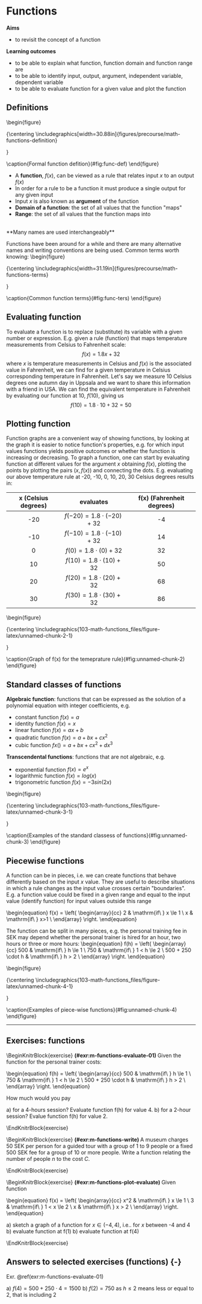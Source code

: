 # Functions

**Aims**

- to revisit the concept of a function

**Learning outcomes**

- to be able to explain what function, function domain and function range are
- to be able to identify input, output, argument, independent variable, dependent variable
- to be able to evaluate function for a given value and plot the function

## Definitions



\begin{figure}

{\centering \includegraphics[width=30.88in]{figures/precourse/math-functions-definition} 

}

\caption{Formal function defition}(\#fig:func-def)
\end{figure}

- A **function**, $f(x)$, can be viewed as a rule that relates input $x$ to an output $f(x)$
- In order for a rule to be a function it must produce a single output for any given input
- Input $x$ is also known as **argument** of the function
- **Domain of a function**: the set of all values that the function "maps"
- **Range**: the set of all values that the function maps into

<br/>
**Many names are used interchangeably** 

Functions have been around for a while and there are many alternative names and writing conventions are being used. Common terms worth knowing:
\begin{figure}

{\centering \includegraphics[width=31.19in]{figures/precourse/math-functions-terms} 

}

\caption{Common function terms}(\#fig:func-ters)
\end{figure}

## Evaluating function
To evaluate a function is to replace (substitute) its variable with a given number or expression. E.g. given a rule (function) that maps temperature measurements from Celsius to Fahrenheit scale:
$$f(x) = 1.8x + 32$$
where $x$ is temperature measurements in Celsius and $f(x)$ is the associated value in Fahrenheit, we can find for a given temperature in Celsius corresponding temperature in Fahrenheit. Let's say we measure 10 Celsius degrees one autumn day in Uppsala and we want to share this information with a friend in USA. We can find the equivalent temperature in Fahrenheit by evaluating our function at 10, $f(10)$, giving us $$f(10) = 1.8\cdot 10 + 32 = 50$$

## Plotting function
Function graphs are a convenient way of showing functions, by looking at the graph it is easier to notice function's properties, e.g. for which input values functions yields positive outcomes or whether the function is increasing or decreasing. To graph a function, one can start by evaluating function at different values for the argument $x$ obtaining $f(x)$, plotting the points by plotting the pairs $(x, f(x))$ and connecting the dots. E.g. evaluating our above temperature rule at -20, -10, 0, 10, 20, 30 Celsius degrees results in: 



|x (Celsius degrees) | evaluates | f(x) (Fahrenheit degrees)|
| :-----------: | :-----------: | :-------: |
|-20 | $f(-20) = 1.8 \cdot (-20) + 32$| -4 |
|-10 | $f(-10) = 1.8 \cdot (-10) + 32$| 14 |
|0 | $f(0) = 1.8 \cdot (0) + 32$| 32 |
|10 | $f(10) = 1.8 \cdot (10) + 32$| 50 |
|20 | $f(20) = 1.8 \cdot (20) + 32$| 68 |
|30 | $f(30) = 1.8 \cdot (30) + 32$| 86 |

\begin{figure}

{\centering \includegraphics{103-math-functions_files/figure-latex/unnamed-chunk-2-1} 

}

\caption{Graph of f(x) for the temeprature rule}(\#fig:unnamed-chunk-2)
\end{figure}

## Standard classes of functions
**Algebraic function**: functions that can be expressed as the solution of a polynomial equation with integer coefficients, e.g. 

- constant function $f(x) = a$
- identity function $f(x) = x$
- linear function $f(x) = ax + b$
- quadratic function $f(x) = a + bx + cx^2$
- cubic function $fx() = a + bx + cx^2 + dx^3$

**Transcendental functions**: functions that are not algebraic, e.g. 

- exponential function $f(x) = e^x$
- logarithmic function $f(x) = log(x)$
- trigonometric function $f(x) = -3sin(2x)$

\begin{figure}

{\centering \includegraphics{103-math-functions_files/figure-latex/unnamed-chunk-3-1} 

}

\caption{Examples of the standard classess of functions}(\#fig:unnamed-chunk-3)
\end{figure}

## Piecewise functions
A function can be in pieces, i.e. we can create functions that behave differently based on the input $x$ value. They are useful to describe situations in which a rule changes as the input value crosses certain "boundaries". E.g. a function value could be fixed in a given range and equal to the input value (identify function) for input values outside this range

\begin{equation}
    f(x) =
    \left\{
        \begin{array}{cc}
                2 & \mathrm{if\ } x \le 1 \\
                x & \mathrm{if\ } x>1 \\
        \end{array}
    \right.
\end{equation}

The function can be split in many pieces, e.g. the personal training fee in SEK may depend whether the personal trainer is hired for an hour, two hours or three or more hours:
\begin{equation}
    f(h) =
    \left\{
        \begin{array}{cc}
                500  & \mathrm{if\ } h \le 1 \\
                750  & \mathrm{if\ } 1 < h \le 2 \\
                500 + 250 \cdot h & \mathrm{if\ } h > 2 \\
        \end{array}
    \right.
\end{equation}

\begin{figure}

{\centering \includegraphics{103-math-functions_files/figure-latex/unnamed-chunk-4-1} 

}

\caption{Examples of piece-wise functions}(\#fig:unnamed-chunk-4)
\end{figure}


-----

## Exercises: functions

\BeginKnitrBlock{exercise}
<span class="exercise" id="exr:m-functions-evaluate-01"><strong>(\#exr:m-functions-evaluate-01) </strong></span>
Given the function for the personal trainer costs: 

\begin{equation}
    f(h) =
    \left\{
        \begin{array}{cc}
                500  & \mathrm{if\ } h \le 1 \\
                750  & \mathrm{if\ } 1 < h \le 2 \\
                500 + 250 \cdot h & \mathrm{if\ } h > 2 \\
        \end{array}
    \right.
\end{equation}

How much would you pay

a) for a 4-hours session? Evaluate function f(h) for value 4. 
b) for a 2-hour session? Evalue function f(h) for value 2. 

\EndKnitrBlock{exercise}

\BeginKnitrBlock{exercise}
<span class="exercise" id="exr:m-functions-write"><strong>(\#exr:m-functions-write) </strong></span>
A museum charges 50 SEK per person for a guided tour with a group of 1 to 9 people or a fixed 500 SEK fee for a group of 10 or more people. Write a function relating the number of people $n$ to the cost $C$.

\EndKnitrBlock{exercise}

\BeginKnitrBlock{exercise}
<span class="exercise" id="exr:m-functions-plot-evaluate"><strong>(\#exr:m-functions-plot-evaluate) </strong></span>
Given function

\begin{equation}
    f(x) =
    \left\{
        \begin{array}{cc}
                x^2  & \mathrm{if\ } x \le 1 \\
                3  & \mathrm{if\ } 1 < x \le 2 \\
                x & \mathrm{if\ } x > 2 \\
        \end{array}
    \right.
\end{equation}
                
a) sketch a graph of a function for $x \in (-4, 4)$, i.e.. for $x$ between -4 and 4
b) evaluate function at f(1)
b) evaluate function at f(4)



\EndKnitrBlock{exercise}


## Answers to selected exercises (functions) {-}

Exr. \@ref(exr:m-functions-evaluate-01)

a) $f(4) = 500 + 250 \cdot 4 = 1500$
b) $f(2) = 750$ as $h \le 2$ means less or equal to 2, that is including 2
